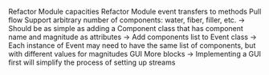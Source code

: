 Refactor Module capacities
Refactor Module event transfers to methods
Pull flow
Support arbitrary number of components: water, fiber, filler, etc.
-> Should be as simple as adding a Component class that has component name and magnitude as attributes
-> Add components list to Event class
-> Each instance of Event may need to have the same list of components, but with different values for magnitudes
GUI 
More blocks
-> Implementing a GUI first will simplify the process of setting up streams

